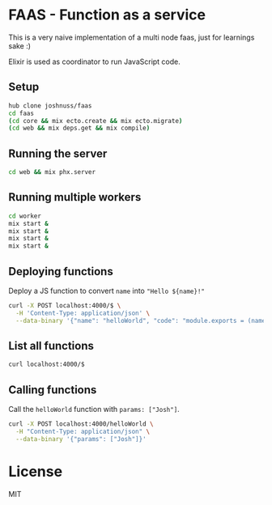 # FAAS - Function as a service

This is a very naive implementation of a multi node faas, just for learnings sake :)

Elixir is used as coordinator to run JavaScript code.

## Setup

```bash
hub clone joshnuss/faas
cd faas
(cd core && mix ecto.create && mix ecto.migrate)
(cd web && mix deps.get && mix compile)
```

## Running the server

```bash
cd web && mix phx.server
```

## Running multiple workers

```bash
cd worker
mix start &
mix start &
mix start &
mix start &
```

## Deploying functions

Deploy a JS function to convert `name` into `"Hello ${name}!"`

```bash
curl -X POST localhost:4000/$ \
  -H 'Content-Type: application/json' \
  --data-binary '{"name": "helloWorld", "code": "module.exports = (name) => `Hello ${name}!`"}'

```

## List all functions

```bash
curl localhost:4000/$
```

## Calling functions

Call the `helloWorld` function with `params: ["Josh"]`.

```bash
curl -X POST localhost:4000/helloWorld \
  -H "Content-Type: application/json" \
  --data-binary '{"params": ["Josh"]}'
```

# License

MIT
